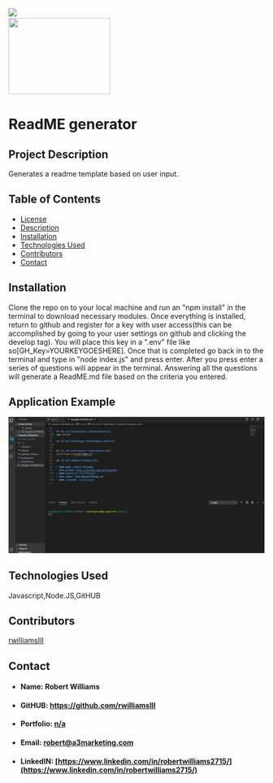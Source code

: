 <img id="license" src="https://img.shields.io/badge/License-MIT-blueviolet">
<br style="line-height: 12px">
<img src="https://avatars2.githubusercontent.com/u/60420479?v=4" style= "width: 200px; height: 150px">

# ReadME generator

## <h2 id="#description">Project Description</h2>
Generates a readme template based on user input.

## Table of Contents

* <a href="#license">License</a>
* <a href="#description">Description</a>
* <a href="#installation">Installation</a>
* <a href="#technology">Technologies Used</a>
* <a href="#contributors">Contributors</a>
* <a href="#contact">Contact</a>

## <h2 id="installation">Installation</h2>
Clone the repo on to your local machine and run an "npm install" in the terminal to download necessary modules. Once everything is installed, return to github and register for a key with user access(this can be accomplished by going to your user settings on github and clicking the develop tag). You will place this key in a ".env" file like so[GH_Key=YOURKEYGOESHERE]. Once that is completed go back in to the terminal and type in "node index.js" and press enter. After you press enter a series of questions will appear in the terminal. Answering all the questions will generate a ReadME.md file based on the criteria you entered.

## <h2 id="example">Application Example</h2>
<img src="assets/node-application-example.gif">
    
## <h2 id="technology">Technologies Used</h2>
Javascript,Node.JS,GitHUB

## <h2 id="contributors">Contributors</h2>
[rwilliamsIII](rwilliamsIII)

## <h2 id="contact">Contact</h2>

* #### Name: Robert Williams
* #### GitHUB: https://github.com/rwilliamsIII
* #### Portfolio: [n/a](n/a)
* #### Email: robert@a3marketing.com
* #### LinkedIN: [https://www.linkedin.com/in/robertwilliams2715/](https://www.linkedin.com/in/robertwilliams2715/)
